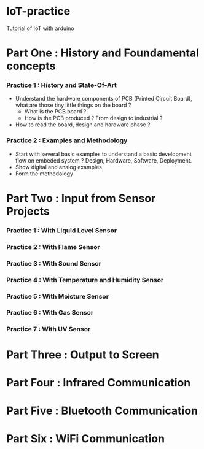 # IoT-practice

Tutorial of IoT with arduino

# Part One : History and Foundamental concepts

### Practice 1 : History and State-Of-Art
* Understand the hardware components of PCB (Printed Circuit Board), what are those tiny little things on the board ?
    * What is the PCB board ?
    * How is the PCB produced ? From design to industrial ?
* How to read the board, design and hardware phase ?

### Practice 2 : Examples and Methodology
* Start with several basic examples to understand a basic development flow on embeded system ? Design, Hardware, Software, Deployment.
* Show digital and analog examples 
* Form the methodology

# Part Two : Input from Sensor Projects

### Practice 1 : With Liquid Level Sensor

### Practice 2 : With Flame Sensor

### Practice 3 : With Sound Sensor

### Practice 4 : With Temperature and Humidity Sensor

### Practice 5 : With Moisture Sensor 

### Practice 6 : With Gas Sensor

### Practice 7 : With UV Sensor 


# Part Three : Output to Screen

# Part Four : Infrared Communication

# Part Five : Bluetooth Communication

# Part Six : WiFi Communication
